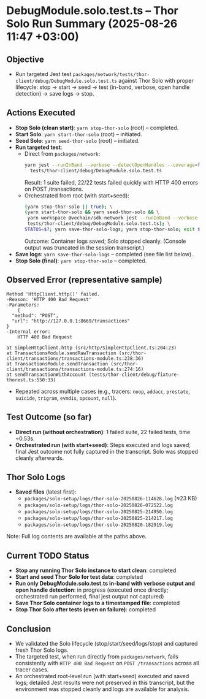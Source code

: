 # DebugModule.solo.test.ts – Thor Solo Run Summary (2025-08-26 11:47 +03:00)

## Objective
- Run targeted Jest test `packages/network/tests/thor-client/debug/DebugModule.solo.test.ts` against Thor Solo with proper lifecycle: stop → start → seed → test (in-band, verbose, open handle detection) → save logs → stop.

## Actions Executed
- __Stop Solo (clean start)__: `yarn stop-thor-solo` (root) – completed.
- __Start Solo__: `yarn start-thor-solo` (root) – initiated.
- __Seed Solo__: `yarn seed-thor-solo` (root) – initiated.
- __Run targeted test__:
  - Direct from `packages/network`:
    ```bash
    yarn jest --runInBand --verbose --detectOpenHandles --coverage=false \
      tests/thor-client/debug/DebugModule.solo.test.ts
    ```
    Result: 1 suite failed, 22/22 tests failed quickly with HTTP 400 errors on POST /transactions.
  - Orchestrated from root (with start+seed):
    ```bash
    (yarn stop-thor-solo || true); \
    (yarn start-thor-solo && yarn seed-thor-solo && \
     yarn workspace @vechain/sdk-network jest --runInBand --verbose --detectOpenHandles --coverage=false \
     tests/thor-client/debug/DebugModule.solo.test.ts); \
    STATUS=$?; yarn save-thor-solo-logs; yarn stop-thor-solo; exit $STATUS
    ```
    Outcome: Container logs saved; Solo stopped cleanly. (Console output was truncated in the session transcript.)
- __Save logs__: `yarn save-thor-solo-logs` – completed (see file list below).
- __Stop Solo (final)__: `yarn stop-thor-solo` – completed.

## Observed Error (representative sample)
```text
Method 'HttpClient.http()' failed.
-Reason: 'HTTP 400 Bad Request'
-Parameters: 
    {
  "method": "POST",
  "url": "http://127.0.0.1:8669/transactions"
}
-Internal error: 
    HTTP 400 Bad Request

at SimpleHttpClient.http (src/http/SimpleHttpClient.ts:204:23)
at TransactionsModule.sendRawTransaction (src/thor-client/transactions/transactions-module.ts:238:36)
at TransactionsModule.sendTransaction (src/thor-client/transactions/transactions-module.ts:274:16)
at sendTransactionWithAccount (tests/thor-client/debug/fixture-thorest.ts:550:33)
```
- Repeated across multiple cases (e.g., tracers: `noop`, `addacc`, `prestate`, `suicide`, `trigram`, `evmdis`, `opcount`, `null`).

## Test Outcome (so far)
- __Direct run (without orchestration)__: 1 failed suite, 22 failed tests, time ~0.53s.
- __Orchestrated run (with start+seed)__: Steps executed and logs saved; final Jest outcome not fully captured in the transcript. Solo was stopped cleanly afterwards.

## Thor Solo Logs
- __Saved files__ (latest first):
  - `packages/solo-setup/logs/thor-solo-20250826-114628.log` (≈23 KB)
  - `packages/solo-setup/logs/thor-solo-20250826-072522.log`
  - `packages/solo-setup/logs/thor-solo-20250825-214950.log`
  - `packages/solo-setup/logs/thor-solo-20250825-214217.log`
  - `packages/solo-setup/logs/thor-solo-20250820-182919.log`

Note: Full log contents are available at the paths above.

## Current TODO Status
- __Stop any running Thor Solo instance to start clean__: completed
- __Start and seed Thor Solo for test data__: completed
- __Run only DebugModule.solo.test.ts in-band with verbose output and open handle detection__: in progress (executed once directly; orchestrated run performed, final jest output not captured)
- __Save Thor Solo container logs to a timestamped file__: completed
- __Stop Thor Solo after tests (even on failure)__: completed

## Conclusion
- We validated the Solo lifecycle (stop/start/seed/logs/stop) and captured fresh Thor Solo logs.
- The targeted test, when run directly from `packages/network`, fails consistently with `HTTP 400 Bad Request` on `POST /transactions` across all tracer cases.
- An orchestrated root-level run (with start+seed) executed and saved logs; detailed Jest results were not preserved in this transcript, but the environment was stopped cleanly and logs are available for analysis.
